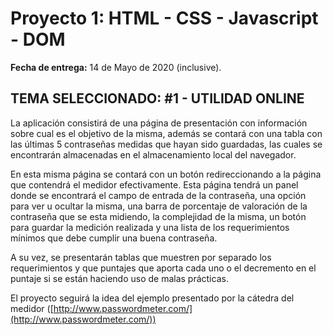 # Proyecto 1:  HTML - CSS - Javascript - DOM

**Fecha de entrega:** 14 de Mayo de 2020 (inclusive).

## **TEMA SELECCIONADO: #1 - UTILIDAD ONLINE**

La aplicación consistirá de una página de presentación con información sobre cual es el objetivo de la misma, además se contará con una tabla con las últimas 5 contraseñas medidas que hayan sido guardadas, las cuales se encontrarán almacenadas en el almacenamiento local del navegador.

En esta misma página se contará con un botón redireccionando a la página que contendrá el medidor efectivamente. Esta página tendrá un panel donde se encontrará el campo de entrada de la contraseña, una opción para ver u ocultar la misma, una barra de porcentaje de valoración de la contraseña que se esta midiendo, la complejidad de la misma, un botón para guardar la medición realizada y una lista de los requerimientos mínimos que debe cumplir una buena contraseña.

A su vez, se presentarán tablas que muestren por separado los requerimientos y que puntajes que aporta cada uno o el decremento en el puntaje si se están haciendo uso de malas prácticas.

El proyecto seguirá la idea del ejemplo presentado por la cátedra del medidor ([http://www.passwordmeter.com/](http://www.passwordmeter.com/))
